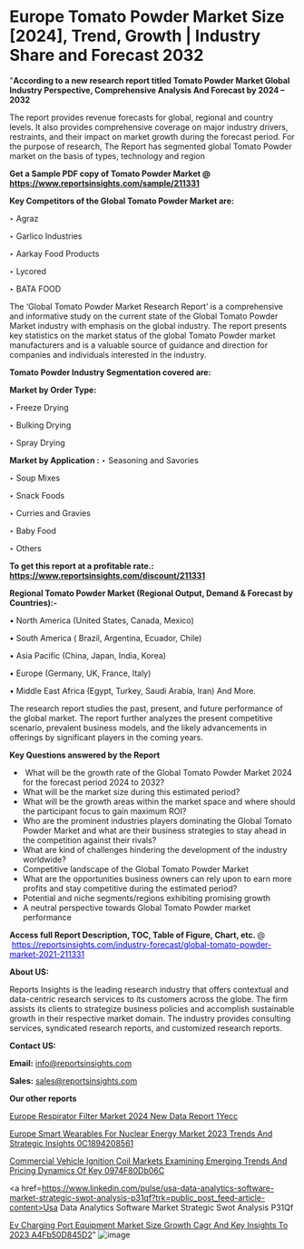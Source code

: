 # Europe Tomato Powder Market Size [2024], Trend, Growth | Industry Share and Forecast 2032

"<strong>According to a new research report titled Tomato Powder Market Global Industry Perspective, Comprehensive Analysis And Forecast by 2024 – 2032</strong>

The report provides revenue forecasts for global, regional and country levels. It also provides comprehensive coverage on major industry drivers, restraints, and their impact on market growth during the forecast period. For the purpose of research, The Report has segmented global Tomato Powder market on the basis of types, technology and region

<strong>Get a Sample PDF copy of Tomato Powder Market </strong><strong>@<a href=https://www.reportsinsights.com/sample/211331 style=color:#0000ff;> https://www.reportsinsights.com/sample/211331</a></strong></font>

<strong>Key Competitors of the Global Tomato Powder Market are:</strong>

‣ Agraz

‣ Garlico Industries

‣ Aarkay Food Products

‣ Lycored

‣ BATA FOOD

The ‘Global Tomato Powder Market Research Report’ is a comprehensive and informative study on the current state of the Global Tomato Powder Market industry with emphasis on the global industry. The report presents key statistics on the market status of the global Tomato Powder market manufacturers and is a valuable source of guidance and direction for companies and individuals interested in the industry.

<strong>Tomato Powder Industry Segmentation covered are:</strong>

<strong>Market by Order Type: </strong>

‣ Freeze Drying

‣ Bulking Drying

‣ Spray Drying

<strong>Market by Application :</strong>
 ‣ Seasoning and Savories

‣ Soup Mixes

‣ Snack Foods

‣ Curries and Gravies

‣ Baby Food

‣ Others

<strong>To get this report at a profitable rate.: <a href=https://www.reportsinsights.com/discount/211331 style=color:#0000ff;>https://www.reportsinsights.com/discount/211331</a></strong></font>

<strong>Regional Tomato Powder Market (Regional Output, Demand &amp; Forecast by Countries):-</strong>

• North America (United States, Canada, Mexico)

• South America ( Brazil, Argentina, Ecuador, Chile)

• Asia Pacific (China, Japan, India, Korea)

• Europe (Germany, UK, France, Italy)

• Middle East Africa (Egypt, Turkey, Saudi Arabia, Iran) And More.

The research report studies the past, present, and future performance of the global market. The report further analyzes the present competitive scenario, prevalent business models, and the likely advancements in offerings by significant players in the coming years.

<strong>Key Questions answered by the Report</strong>
<ul>
  <li> What will be the growth rate of the Global Tomato Powder Market 2024 for the forecast period 2024 to 2032?</li>
  <li>What will be the market size during this estimated period?</li>
  <li>What will be the growth areas within the market space and where should the participant focus to gain maximum ROI?</li>
  <li>Who are the prominent industries players dominating the Global Tomato Powder Market and what are their business strategies to stay ahead in the competition against their rivals?</li>
  <li>What are kind of challenges hindering the development of the industry worldwide?</li>
  <li>Competitive landscape of the Global Tomato Powder Market</li>
  <li>What are the opportunities business owners can rely upon to earn more profits and stay competitive during the estimated period?</li>
  <li>Potential and niche segments/regions exhibiting promising growth</li>
  <li>A neutral perspective towards Global Tomato Powder market performance</li>
</ul>
<strong>Access full Report Description, TOC, Table of Figure, Chart, etc. </strong>@  <a href=https://reportsinsights.com/industry-forecast/global-tomato-powder-market-2021-211331 style=color:#0000ff;>https://reportsinsights.com/industry-forecast/global-tomato-powder-market-2021-211331</a></font>

<strong><strong>About US</strong>:</strong>

Reports Insights is the leading research industry that offers contextual and data-centric research services to its customers across the globe. The firm assists its clients to strategize business policies and accomplish sustainable growth in their respective market domain. The industry provides consulting services, syndicated research reports, and customized research reports.

<strong>Contact US:</strong>

<p class=""""><b>Email:</b> <a href=mailto:info@reportsinsights.com>info@reportsinsights.com</a></p>
<p class=""""><b>Sales:</b> <a href=mailto:sales@reportsinsights.com>sales@reportsinsights.com</a></p>

<strong>Our other reports</strong>

<a href=https://www.linkedin.com/pulse/europe-respirator-filter-market-2024-new-data-report-1yecc/>Europe Respirator Filter Market 2024 New Data Report 1Yecc</a>

<a href=https://medium.com/@aryawankhede943/europe-smart-wearables-for-nuclear-energy-market-2023-trends-and-strategic-insights-0c1894208561>Europe Smart Wearables For Nuclear Energy Market 2023 Trends And Strategic Insights 0C1894208561</a>

<a href=https://medium.com/@jadhaosuchit578/commercial-vehicle-ignition-coil-markets-examining-emerging-trends-and-pricing-dynamics-of-key-0974f80db06c>Commercial Vehicle Ignition Coil Markets Examining Emerging Trends And Pricing Dynamics Of Key 0974F80Db06C</a>

<a href=https://www.linkedin.com/pulse/usa-data-analytics-software-market-strategic-swot-analysis-p31qf?trk=public_post_feed-article-content>Usa Data Analytics Software Market Strategic Swot Analysis P31Qf</a>

<a href=https://medium.com/@g65914336/ev-charging-port-equipment-market-size-growth-cagr-and-key-insights-to-2023-a4fb50d845d2>Ev Charging Port Equipment Market Size Growth Cagr And Key Insights To 2023 A4Fb50D845D2</a>"
![image](https://github.com/Reportsinsights123/RIgrowth/assets/158415881/f8b3bfe7-27c3-4835-9f13-50cecebafcf2)

